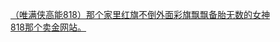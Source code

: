 [（唯满侠高能818）那个家里红旗不倒外面彩旗飘飘备胎无数的女神](http://tieba.baidu.com/p/3448250006?see_lz=1&pn=)   
[818那个卖金网站。](http://tieba.baidu.com/p/3448559291?see_lz=1&pn=)   
